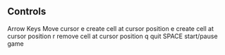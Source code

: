## Controls

Arrow Keys      Move cursor 
e               create cell at cursor position
e               create cell at cursor position
r               remove cell at cursor position
q               quit
SPACE           start/pause game
